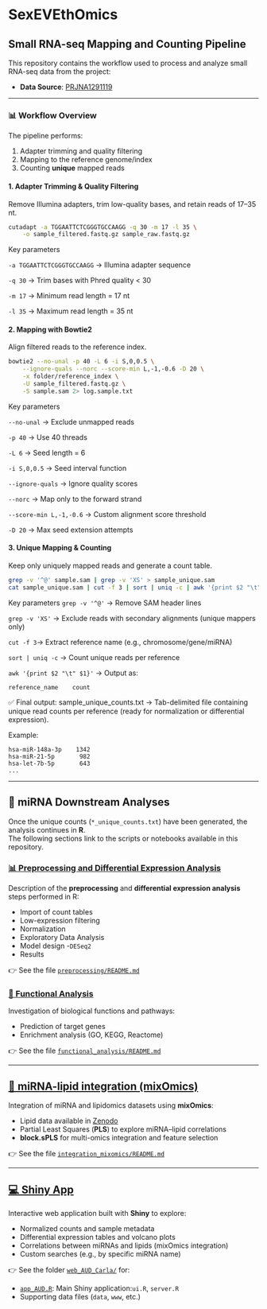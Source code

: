 # SexEVEthOmics

## Small RNA-seq Mapping and Counting Pipeline

This repository contains the workflow used to process and analyze small RNA-seq data from the project:

- **Data Source**: [PRJNA1291119](https://www.ncbi.nlm.nih.gov/bioproject/PRJNA1291119)

---

### 📊 Workflow Overview
The pipeline performs:
1. Adapter trimming and quality filtering  
2. Mapping to the reference genome/index  
3. Counting **unique** mapped reads

#### 1. Adapter Trimming & Quality Filtering
Remove Illumina adapters, trim low-quality bases, and retain reads of 17–35 nt.

```bash
cutadapt -a TGGAATTCTCGGGTGCCAAGG -q 30 -m 17 -l 35 \
    -o sample_filtered.fastq.gz sample_raw.fastq.gz
```
Key parameters

`-a TGGAATTCTCGGGTGCCAAGG` → Illumina adapter sequence

`-q 30` → Trim bases with Phred quality < 30

`-m 17` → Minimum read length = 17 nt

`-l 35` → Maximum read length = 35 nt

#### 2. Mapping with Bowtie2

Align filtered reads to the reference index.
```bash
bowtie2 --no-unal -p 40 -L 6 -i S,0,0.5 \
    --ignore-quals --norc --score-min L,-1,-0.6 -D 20 \
    -x folder/reference_index \
    -U sample_filtered.fastq.gz \
    -S sample.sam 2> log.sample.txt
```
Key parameters

`--no-unal` → Exclude unmapped reads

`-p 40` → Use 40 threads

`-L 6` → Seed length = 6

`-i S,0,0.5` → Seed interval function

`--ignore-quals` → Ignore quality scores

`--norc` → Map only to the forward strand

`--score-min L,-1,-0.6` → Custom alignment score threshold

`-D 20` → Max seed extension attempts

#### 3. Unique Mapping & Counting

Keep only uniquely mapped reads and generate a count table.
```bash
grep -v '^@' sample.sam | grep -v 'XS' > sample_unique.sam
cat sample_unique.sam | cut -f 3 | sort | uniq -c | awk '{print $2 "\t" $1}' > sample_unique_counts.txt
```
Key parameters
`grep -v '^@'` → Remove SAM header lines

`grep -v 'XS'` → Exclude reads with secondary alignments (unique mappers only)

`cut -f 3`→ Extract reference name (e.g., chromosome/gene/miRNA)

`sort | uniq -c` → Count unique reads per reference

`awk '{print $2 "\t" $1}'` → Output as:
```ngix
reference_name    count
```
✅ Final output:
sample_unique_counts.txt → Tab-delimited file containing unique read counts per reference (ready for normalization or differential expression).

Example:
```python-repl
hsa-miR-148a-3p    1342
hsa-miR-21-5p       982
hsa-let-7b-5p       643
...
```
---
## 🔎 miRNA Downstream Analyses

Once the unique counts (`*_unique_counts.txt`) have been generated, the analysis continues in **R**.  
The following sections link to the scripts or notebooks available in this repository.

### [📊 Preprocessing and Differential Expression Analysis](miRNA_DESEQ2.html)
Description of the **preprocessing** and **differential expression analysis** steps performed in R:
- Import of count tables
- Low-expression filtering
- Normalization
- Exploratory Data Analysis
- Model design
-`DESeq2`
- Results

👉 See the file [`preprocessing/README.md`](miRNA_DESEQ2.html)

### [🔬 Functional Analysis](functional_analysis/README.md)
Investigation of biological functions and pathways:
- Prediction of target genes
- Enrichment analysis (GO, KEGG, Reactome)

👉 See the file [`functional_analysis/README.md`](functional_analysis/README.md)

---

## [🙏 miRNA-lipid integration (mixOmics)](AUD_REPORT.Rmd)
Integration of miRNA and lipidomics datasets using **mixOmics**:
- Lipid data available in [Zenodo](https://doi.org/10.5281/zenodo.8360144)
- Partial Least Squares (**PLS**) to explore miRNA–lipid correlations
- **block.sPLS** for multi-omics integration and feature selection

👉 See the file [`integration_mixomics/README.md`](AUD_REPORT.Rmd)

---

## [💻 Shiny App](web_AUD_Carla)
Interactive web application built with **Shiny** to explore:
- Normalized counts and sample metadata
- Differential expression tables and volcano plots
- Correlations between miRNAs and lipids (mixOmics integration)
- Custom searches (e.g., by specific miRNA name)

👉 See the folder [`web_AUD_Carla/`](web_AUD_Carla/) for:
- [`app_AUD.R`](web_AUD_Carla/app.R): Main Shiny application:`ui.R`, `server.R`
- Supporting data files (`data`, `www`, etc.)

